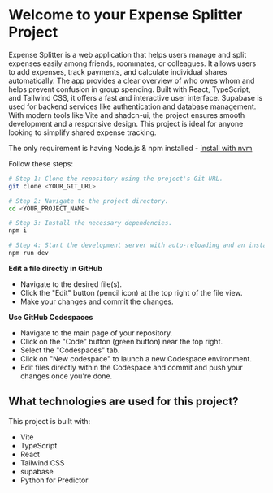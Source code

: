# Welcome to your Expense Splitter Project

Expense Splitter is a web application that helps users manage and split expenses easily among friends, roommates, or colleagues. It allows users to add expenses, track payments, and calculate individual shares automatically. The app provides a clear overview of who owes whom and helps prevent confusion in group spending. Built with React, TypeScript, and Tailwind CSS, it offers a fast and interactive user interface. Supabase is used for backend services like authentication and database management. With modern tools like Vite and shadcn-ui, the project ensures smooth development and a responsive design. This project is ideal for anyone looking to simplify shared expense tracking.



The only requirement is having Node.js & npm installed - [install with nvm](https://github.com/nvm-sh/nvm#installing-and-updating)

Follow these steps:

```sh
# Step 1: Clone the repository using the project's Git URL.
git clone <YOUR_GIT_URL>

# Step 2: Navigate to the project directory.
cd <YOUR_PROJECT_NAME>

# Step 3: Install the necessary dependencies.
npm i

# Step 4: Start the development server with auto-reloading and an instant preview.
npm run dev
```

**Edit a file directly in GitHub**

- Navigate to the desired file(s).
- Click the "Edit" button (pencil icon) at the top right of the file view.
- Make your changes and commit the changes.

**Use GitHub Codespaces**

- Navigate to the main page of your repository.
- Click on the "Code" button (green button) near the top right.
- Select the "Codespaces" tab.
- Click on "New codespace" to launch a new Codespace environment.
- Edit files directly within the Codespace and commit and push your changes once you're done.

## What technologies are used for this project?

This project is built with:

- Vite
- TypeScript
- React
- Tailwind CSS
- supabase
- Python for Predictor


